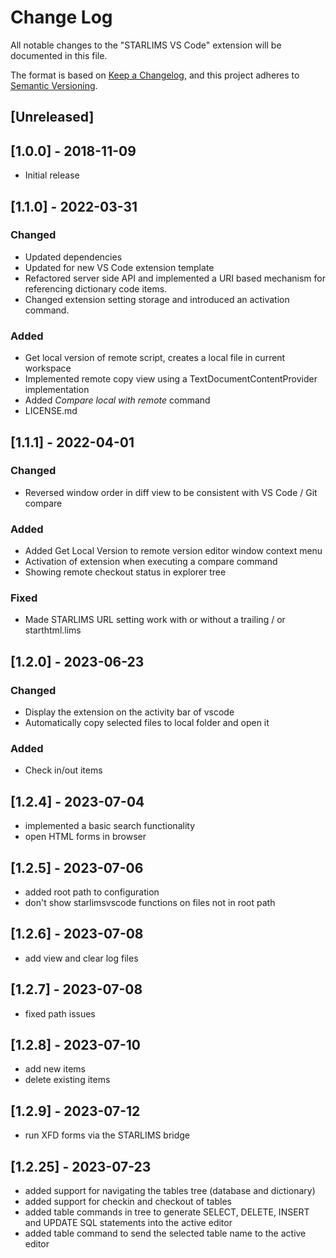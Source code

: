 # Change Log

All notable changes to the "STARLIMS VS Code" extension will be documented in this file.

The format is based on [Keep a Changelog](https://keepachangelog.com/en/1.0.0/),
and this project adheres to [Semantic Versioning](https://semver.org/spec/v2.0.0.html).

## [Unreleased]

## [1.0.0] - 2018-11-09

- Initial release

## [1.1.0] - 2022-03-31

### Changed

- Updated dependencies
- Updated for new VS Code extension template
- Refactored server side API and implemented a URI based mechanism for referencing dictionary code items.
- Changed extension setting storage and introduced an activation command.

### Added

- Get local version of remote script, creates a local file in current workspace
- Implemented remote copy view using a TextDocumentContentProvider implementation
- Added _Compare local with remote_ command
- LICENSE.md

## [1.1.1] - 2022-04-01

### Changed

- Reversed window order in diff view to be consistent with VS Code / Git compare

### Added

- Added Get Local Version to remote version editor window context menu
- Activation of extension when executing a compare command
- Showing remote checkout status in explorer tree

### Fixed

- Made STARLIMS URL setting work with or without a trailing / or starthtml.lims

## [1.2.0] - 2023-06-23

### Changed

- Display the extension on the activity bar of vscode
- Automatically copy selected files to local folder and open it

### Added

- Check in/out items

## [1.2.4] - 2023-07-04

- implemented a basic search functionality
- open HTML forms in browser

## [1.2.5] - 2023-07-06

- added root path to configuration
- don't show starlimsvscode functions on files not in root path

## [1.2.6] - 2023-07-08

- add view and clear log files

## [1.2.7] - 2023-07-08

- fixed path issues

## [1.2.8] - 2023-07-10

- add new items
- delete existing items

## [1.2.9] - 2023-07-12

- run XFD forms via the STARLIMS bridge

## [1.2.25] - 2023-07-23

- added support for navigating the tables tree (database and dictionary)
- added support for checkin and checkout of tables
- added table commands in tree to generate SELECT, DELETE, INSERT and UPDATE SQL statements into the active editor
- added table command to send the selected table name to the active editor
